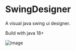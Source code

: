 # SwingDesigner
A visual java swing ui designer.

Build with java 18+

![image](https://github.com/user-attachments/assets/bdc730a7-3cf2-4f89-b5c4-c9a700977668)
